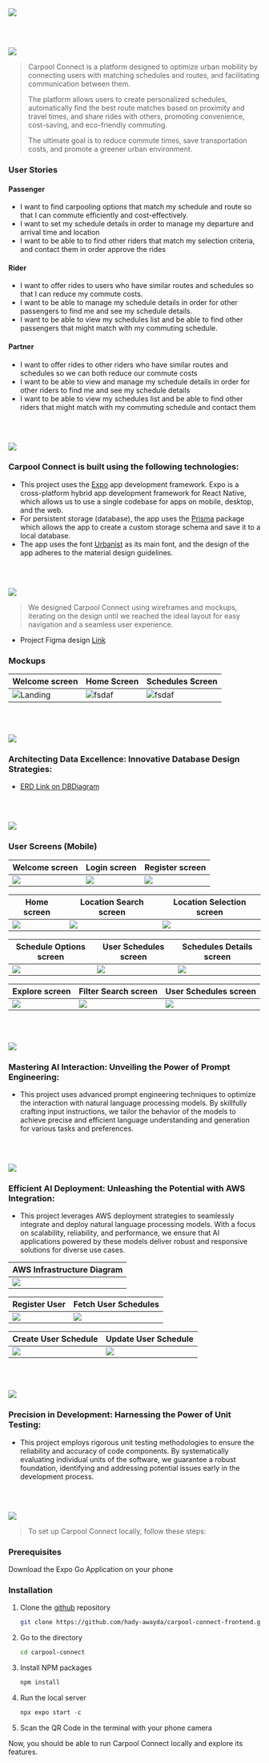 <img src="./readme/title1.svg"/>

<br><br>

<!-- project philosophy -->
<img src="./readme/title2.svg"/>

> Carpool Connect is a platform designed to optimize urban mobility by connecting users with matching schedules and routes, and facilitating communication between them.
>
>  The platform allows users to create personalized schedules, automatically find the best route matches based on proximity and travel times, and share rides with others, promoting convenience, cost-saving, and eco-friendly commuting.
>
> The ultimate goal is to reduce commute times, save transportation costs, and promote a greener urban environment.

### User Stories

#### Passenger
- I want to find carpooling options that match my schedule and route so that I can commute efficiently and cost-effectively.
- I want to set my schedule details in order to manage my departure and arrival time and location
- I want to be able to to find other riders that match my selection criteria, and contact them in order approve the rides

#### Rider
- I want to offer rides to users who have similar routes and schedules so that I can reduce my commute costs.
- I want to be able to manage my schedule details in order for other passengers to find me and see my schedule details.
- I want to be able to view my schedules list and be able to find other passengers that might match with my commuting schedule.

#### Partner
- I want to offer rides to other riders who have similar routes and schedules so we can both reduce our commute costs
- I want to be able to view and manage my schedule details in order for other riders to find me and see my schedule details
- I want to be able to view my schedules list and be able to find other riders that might match with my commuting schedule and contact them

<br><br>

<!-- Tech stack -->
<img src="./readme/title3.svg"/>

### Carpool Connect is built using the following technologies:

- This project uses the [Expo](https://expo.dev/) app development framework. Expo is a cross-platform hybrid app development framework for React Native, which allows us to use a single codebase for apps on mobile, desktop, and the web.
- For persistent storage (database), the app uses the [Prisma](https://prisma.io//) package which allows the app to create a custom storage schema and save it to a local database.
- The app uses the font [Urbanist](https://fonts.google.com/specimen/Urbanist) as its main font, and the design of the app adheres to the material design guidelines.

<br><br>

<!-- UI UX -->
<img src="./readme/title4.svg"/>

> We designed Carpool Connect using wireframes and mockups, iterating on the design until we reached the ideal layout for easy navigation and a seamless user experience.

- Project Figma design [Link](https://www.figma.com/design/6up6johu37cvuuxxrolCZ7/Carpool-Connect?node-id=43-376&t=IqZBGPF3xN6uBLip-1)

### Mockups

| Welcome screen                            | Home Screen                           | Schedules Screen                      |
| --------------------------------------- | ------------------------------------- | ------------------------------------- |
| ![Landing](./readme/demo/welcome.jpg) | ![fsdaf](./readme/demo/home.jpg) | ![fsdaf](./readme/demo/schedules_list.jpg) |

<br><br>

<!-- Database Design -->
<img src="./readme/title5.svg"/>

### Architecting Data Excellence: Innovative Database Design Strategies:

- [ERD Link on DBDiagram](https://dbdiagram.io/d/Carpool-Connect-66d7b85feef7e08f0e9a5b64)

<br><br>

<!-- Implementation -->
<img src="./readme/title6.svg"/>

### User Screens (Mobile)

| Welcome screen                            | Login screen                            | Register screen                         | 
| ----------------------------------------- | --------------------------------------- | --------------------------------------- |
| <img src="./readme/screens/welcome.jpg"/> | <img src="./readme/screens/login.jpg"/> | <img src="./readme/demo/register.jpg"/>|

| Home screen                               | Location Search screen                  | Location Selection screen               |
| ----------------------------------------- | --------------------------------------- | --------------------------------------- |
| <img src="./readme/screens/home.jpg"/>    | <img src="./readme/screens/location-search.jpg"/>  | <img src="./readme/screens/destination-select.jpg"/>|

| Schedule Options screen                   | User Schedules screen                   | Schedules Details screen                |
| ----------------------------------------- | --------------------------------------- | --------------------------------------- |
| <img src="./readme/screens/setting-time.jpg"/> | <img src="./readme/screens/schedules_list.jpg"/> | <img src="./readme/screens/schedule-details1.jpg"/> |

| Explore screen                            | Filter Search screen                    | User Schedules screen                   |
| ----------------------------------------- | --------------------------------------- | --------------------------------------- |
| <img src="./readme/screens/explore.jpg"/> | <img src="./readme/screens/filter-schedules.jpg"/>  | <img src="./readme/screens/schedule-details2.jpg"/> |

<br><br>

<!-- Prompt Engineering -->
<img src="./readme/title7.svg"/>

### Mastering AI Interaction: Unveiling the Power of Prompt Engineering:

- This project uses advanced prompt engineering techniques to optimize the interaction with natural language processing models. By skillfully crafting input instructions, we tailor the behavior of the models to achieve precise and efficient language understanding and generation for various tasks and preferences.

<br><br>

<!-- AWS Deployment -->
<img src="./readme/title8.svg"/>

### Efficient AI Deployment: Unleashing the Potential with AWS Integration:

- This project leverages AWS deployment strategies to seamlessly integrate and deploy natural language processing models. With a focus on scalability, reliability, and performance, we ensure that AI applications powered by these models deliver robust and responsive solutions for diverse use cases.
  
|  AWS Infrastructure Diagram |
| ----------------------------------------- |
|<img src="./readme/AWS/infrastructure.png"/> |

| Register User                              | Fetch User Schedules                         |
| ------------------------------------------ | -------------------------------------------- |
| <img src="./readme/postman/postman3.png"/>      | <img src="./readme/postman/postman4.png"/>    |

| Create User Schedule                          | Update User Schedule                          |
| ----------------------------------------------| --------------------------------------------- |
| <img src="./readme/postman/postman2.png"/>    | <img src="./readme/postman/postman1.png"/>    |
 
<br><br>

<!-- Unit Testing -->
<img src="./readme/title9.svg"/>

### Precision in Development: Harnessing the Power of Unit Testing:

- This project employs rigorous unit testing methodologies to ensure the reliability and accuracy of code components. By systematically evaluating individual units of the software, we guarantee a robust foundation, identifying and addressing potential issues early in the development process.

<br><br>

<!-- How to run -->
<img src="./readme/title10.svg"/>

> To set up Carpool Connect locally, follow these steps:

### Prerequisites

Download the Expo Go Application on your phone

### Installation

1. Clone the [github](https://github.com/hady-awayda/carpool-connect-frontend.git) repository
    ```sh
   git clone https://github.com/hady-awayda/carpool-connect-frontend.git carpool-connect
   ```
3. Go to the directory
    ```sh
   cd carpool-connect
   ```
4. Install NPM packages
   ```sh
   npm install
   ```
5. Run the local server
   ```js
   npx expo start -c
   ```
6. Scan the QR Code in the terminal with your phone camera

Now, you should be able to run Carpool Connect locally and explore its features.

